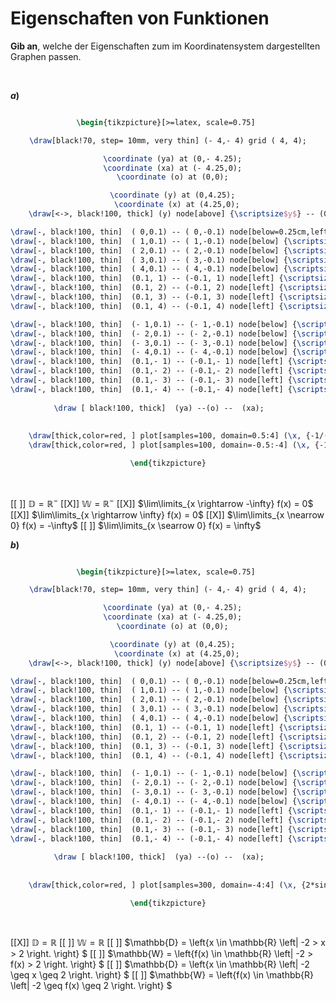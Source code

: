 <!--
version:  0.0.1

language: de

@style
input {
    text-align: center;
}

.flex-container {
    display: flex;
    flex-wrap: wrap;
    align-items: stretch;
    gap: 20px;
}

.flex-child {
    flex: 1;
    min-width: 350px;
    margin-right: 20px;
}

@media (max-width: 400px) {
    .flex-child {
        flex: 100%;
        margin-right: 0;
    }
}
@end

formula: \carry   \textcolor{red}{\scriptsize #1}
formula: \digit   \rlap{\carry{#1}}\phantom{#2}#2
formula: \permil  \text{‰}

import: https://raw.githubusercontent.com/LiaTemplates/Tikz-Jax/main/README.md

script: https://cdn.jsdelivr.net/gh/LiaTemplates/Tikz-Jax@main/dist/index.js


tags: Grenzwerte, Definitionsbereich, Wertebereich, Verhalten, mittel, niedrig, Angeben

comment: Welche Eigenschaften passen zum dargestellten Graphen?

author: Martin Lommatzsch

-->




# Eigenschaften von Funktionen


**Gib an**, welche der Eigenschaften zum im Koordinatensystem dargestellten Graphen passen.

<br>


<section class="flex-container">
<div class="flex-child">

__$a)\;\;$__

<center>

```latex  @tikz

\begin{tikzpicture}[>=latex, scale=0.75] 

\draw[black!70, step= 10mm, very thin] (- 4,- 4) grid ( 4, 4);

  \coordinate (ya) at (0,- 4.25);
  \coordinate (xa) at (- 4.25,0);
  \coordinate (o) at (0,0);

  \coordinate (y) at (0,4.25);
    \coordinate (x) at (4.25,0);
    \draw[<->, black!100, thick] (y) node[above] {\scriptsize$y$} -- (0,0) --  (x) node[right]     {\scriptsize$x$};

\draw[-, black!100, thin]  ( 0,0.1) -- ( 0,-0.1) node[below=0.25cm,left] {\scriptsize$0$};
\draw[-, black!100, thin]  ( 1,0.1) -- ( 1,-0.1) node[below] {\scriptsize$1$};
\draw[-, black!100, thin]  ( 2,0.1) -- ( 2,-0.1) node[below] {\scriptsize$2$};
\draw[-, black!100, thin]  ( 3,0.1) -- ( 3,-0.1) node[below] {\scriptsize$3$}; 
\draw[-, black!100, thin]  ( 4,0.1) -- ( 4,-0.1) node[below] {\scriptsize$4$}; 
\draw[-, black!100, thin]  (0.1, 1) -- (-0.1, 1) node[left] {\scriptsize$1$};
\draw[-, black!100, thin]  (0.1, 2) -- (-0.1, 2) node[left] {\scriptsize$2$};
\draw[-, black!100, thin]  (0.1, 3) -- (-0.1, 3) node[left] {\scriptsize$3$}; 
\draw[-, black!100, thin]  (0.1, 4) -- (-0.1, 4) node[left] {\scriptsize$4$}; 

\draw[-, black!100, thin]  (- 1,0.1) -- (- 1,-0.1) node[below] {\scriptsize$-1$};
\draw[-, black!100, thin]  (- 2,0.1) -- (- 2,-0.1) node[below] {\scriptsize$-2$};
\draw[-, black!100, thin]  (- 3,0.1) -- (- 3,-0.1) node[below] {\scriptsize$-3$}; 
\draw[-, black!100, thin]  (- 4,0.1) -- (- 4,-0.1) node[below] {\scriptsize$-4$}; 
\draw[-, black!100, thin]  (0.1,- 1) -- (-0.1,- 1) node[left] {\scriptsize$-1$};
\draw[-, black!100, thin]  (0.1,- 2) -- (-0.1,- 2) node[left] {\scriptsize$-2$};
\draw[-, black!100, thin]  (0.1,- 3) -- (-0.1,- 3) node[left] {\scriptsize$-3$}; 
\draw[-, black!100, thin]  (0.1,- 4) -- (-0.1,- 4) node[left] {\scriptsize$-4$}; 
	
 \draw [ black!100, thick]  (ya) --(o) --  (xa);	 
	
  
	\draw[thick,color=red, ] plot[samples=100, domain=0.5:4] (\x, {-1/(\x*\x) } ) node[above] {$ $};  
	\draw[thick,color=red, ] plot[samples=100, domain=-0.5:-4] (\x, {-1/(\x*\x) } ) node[above] {$ $};   

\end{tikzpicture}

```
</center>

<br>

[[ ]] $\mathbb{D} = \mathbb{R}^-$
[[X]] $\mathbb{W} = \mathbb{R}^-$
[[X]] $\lim\limits_{x \rightarrow -\infty} f(x) =  0$
[[X]] $\lim\limits_{x \rightarrow \infty} f(x) = 0$
[[X]] $\lim\limits_{x \nearrow 0} f(x) = -\infty$
[[ ]] $\lim\limits_{x \searrow 0} f(x) = \infty$

</div>
<div class="flex-child">


__$b)\;\;$__

<center>

```latex  @tikz

\begin{tikzpicture}[>=latex, scale=0.75] 

\draw[black!70, step= 10mm, very thin] (- 4,- 4) grid ( 4, 4);

  \coordinate (ya) at (0,- 4.25);
  \coordinate (xa) at (- 4.25,0);
  \coordinate (o) at (0,0);

  \coordinate (y) at (0,4.25);
    \coordinate (x) at (4.25,0);
    \draw[<->, black!100, thick] (y) node[above] {\scriptsize$y$} -- (0,0) --  (x) node[right]     {\scriptsize$x$};

\draw[-, black!100, thin]  ( 0,0.1) -- ( 0,-0.1) node[below=0.25cm,left] {\scriptsize$0$};
\draw[-, black!100, thin]  ( 1,0.1) -- ( 1,-0.1) node[below] {\scriptsize$1$};
\draw[-, black!100, thin]  ( 2,0.1) -- ( 2,-0.1) node[below] {\scriptsize$2$};
\draw[-, black!100, thin]  ( 3,0.1) -- ( 3,-0.1) node[below] {\scriptsize$3$}; 
\draw[-, black!100, thin]  ( 4,0.1) -- ( 4,-0.1) node[below] {\scriptsize$4$}; 
\draw[-, black!100, thin]  (0.1, 1) -- (-0.1, 1) node[left] {\scriptsize$1$};
\draw[-, black!100, thin]  (0.1, 2) -- (-0.1, 2) node[left] {\scriptsize$2$};
\draw[-, black!100, thin]  (0.1, 3) -- (-0.1, 3) node[left] {\scriptsize$3$}; 
\draw[-, black!100, thin]  (0.1, 4) -- (-0.1, 4) node[left] {\scriptsize$4$}; 

\draw[-, black!100, thin]  (- 1,0.1) -- (- 1,-0.1) node[below] {\scriptsize$-1$};
\draw[-, black!100, thin]  (- 2,0.1) -- (- 2,-0.1) node[below] {\scriptsize$-2$};
\draw[-, black!100, thin]  (- 3,0.1) -- (- 3,-0.1) node[below] {\scriptsize$-3$}; 
\draw[-, black!100, thin]  (- 4,0.1) -- (- 4,-0.1) node[below] {\scriptsize$-4$}; 
\draw[-, black!100, thin]  (0.1,- 1) -- (-0.1,- 1) node[left] {\scriptsize$-1$};
\draw[-, black!100, thin]  (0.1,- 2) -- (-0.1,- 2) node[left] {\scriptsize$-2$};
\draw[-, black!100, thin]  (0.1,- 3) -- (-0.1,- 3) node[left] {\scriptsize$-3$}; 
\draw[-, black!100, thin]  (0.1,- 4) -- (-0.1,- 4) node[left] {\scriptsize$-4$}; 
	
 \draw [ black!100, thick]  (ya) --(o) --  (xa);	 
	
  
	\draw[thick,color=red, ] plot[samples=300, domain=-4:4] (\x, {2*sin(\x*4 r) } ) node[above] {$ $};  

\end{tikzpicture}

```
</center>

<br>

[[X]] $\mathbb{D} = \mathbb{R}$
[[ ]] $\mathbb{W} = \mathbb{R}$
[[ ]] $\mathbb{D} = \left\{x \in \mathbb{R} \left|  -2 > x > 2  \right. \right\} $
[[ ]] $\mathbb{W} = \left\{f(x) \in \mathbb{R} \left|  -2 > f(x) > 2  \right. \right\}   $
[[ ]] $\mathbb{D} = \left\{x \in \mathbb{R} \left|  -2 \geq x \geq 2  \right. \right\}   $
[[ ]] $\mathbb{W} = \left\{f(x) \in \mathbb{R} \left|  -2 \geq f(x) \geq 2  \right. \right\}   $


</div>
</section>

<br>
<br>


<br>
<br>
<br>
<br>
<br>